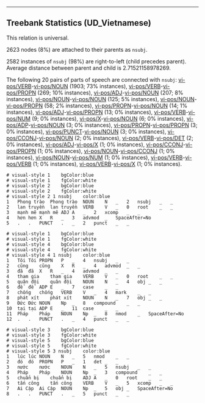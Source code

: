 

--------------------------------------------------------------------------------

## Treebank Statistics (UD_Vietnamese)

This relation is universal.

2623 nodes (8%) are attached to their parents as `nsubj`.

2582 instances of `nsubj` (98%) are right-to-left (child precedes parent).
Average distance between parent and child is 2.71521158978269.

The following 20 pairs of parts of speech are connected with `nsubj`: [vi-pos/VERB]()-[vi-pos/NOUN]() (1903; 73% instances), [vi-pos/VERB]()-[vi-pos/PROPN]() (269; 10% instances), [vi-pos/ADJ]()-[vi-pos/NOUN]() (207; 8% instances), [vi-pos/NOUN]()-[vi-pos/NOUN]() (125; 5% instances), [vi-pos/NOUN]()-[vi-pos/PROPN]() (58; 2% instances), [vi-pos/PROPN]()-[vi-pos/NOUN]() (14; 1% instances), [vi-pos/ADJ]()-[vi-pos/PROPN]() (13; 0% instances), [vi-pos/VERB]()-[vi-pos/NUM]() (9; 0% instances), [vi-pos/X]()-[vi-pos/NOUN]() (6; 0% instances), [vi-pos/ADP]()-[vi-pos/NOUN]() (3; 0% instances), [vi-pos/PROPN]()-[vi-pos/PROPN]() (3; 0% instances), [vi-pos/PUNCT]()-[vi-pos/NOUN]() (3; 0% instances), [vi-pos/CCONJ]()-[vi-pos/NOUN]() (2; 0% instances), [vi-pos/VERB]()-[vi-pos/DET]() (2; 0% instances), [vi-pos/ADJ]()-[vi-pos/X]() (1; 0% instances), [vi-pos/CCONJ]()-[vi-pos/PROPN]() (1; 0% instances), [vi-pos/NOUN]()-[vi-pos/CCONJ]() (1; 0% instances), [vi-pos/NOUN]()-[vi-pos/NUM]() (1; 0% instances), [vi-pos/VERB]()-[vi-pos/VERB]() (1; 0% instances), [vi-pos/VERB]()-[vi-pos/X]() (1; 0% instances).


~~~ conllu
# visual-style 1	bgColor:blue
# visual-style 1	fgColor:white
# visual-style 2	bgColor:blue
# visual-style 2	fgColor:white
# visual-style 2 1 nsubj	color:blue
1	Phong trào	Phong trào	NOUN	N	_	2	nsubj	_	_
2	lan truyền	lan truyền	VERB	V	_	0	root	_	_
3	mạnh mẽ	mạnh mẽ	ADJ	A	_	2	xcomp	_	_
4	hơn	hơn	X	R	_	3	advmod	_	SpaceAfter=No
5	.	.	PUNCT	.	_	2	punct	_	_

~~~


~~~ conllu
# visual-style 1	bgColor:blue
# visual-style 1	fgColor:white
# visual-style 4	bgColor:blue
# visual-style 4	fgColor:white
# visual-style 4 1 nsubj	color:blue
1	Tôi	Tôi	PROPN	P	_	4	nsubj	_	_
2	cũng	cũng	X	R	_	4	advmod	_	_
3	đã	đã	X	R	_	4	advmod	_	_
4	tham gia	tham gia	VERB	V	_	0	root	_	_
5	quân đội	quân đội	NOUN	N	_	4	obj	_	_
6	để	để	ADP	E	_	7	case	_	_
7	chống	chống	VERB	V	_	4	mark	_	_
8	phát xít	phát xít	NOUN	N	_	7	obj	_	_
9	Đức	Đức	NOUN	Np	_	8	compound	_	_
10	tại	tại	ADP	E	_	11	case	_	_
11	Pháp	Pháp	NOUN	Np	_	8	nmod	_	SpaceAfter=No
12	.	.	PUNCT	.	_	4	punct	_	_

~~~


~~~ conllu
# visual-style 3	bgColor:blue
# visual-style 3	fgColor:white
# visual-style 5	bgColor:blue
# visual-style 5	fgColor:white
# visual-style 5 3 nsubj	color:blue
1	lúc	lúc	NOUN	N	_	5	nmod	_	_
2	đó	đó	PROPN	P	_	1	det	_	_
3	nước	nước	NOUN	N	_	5	nsubj	_	_
4	Pháp	Pháp	NOUN	Np	_	3	compound	_	_
5	chuẩn bị	chuẩn bị	ADJ	A	_	0	root	_	_
6	tấn công	tấn công	VERB	V	_	5	xcomp	_	_
7	Ai Cập	Ai Cập	NOUN	Np	_	5	obj	_	SpaceAfter=No
8	.	.	PUNCT	.	_	5	punct	_	_

~~~



